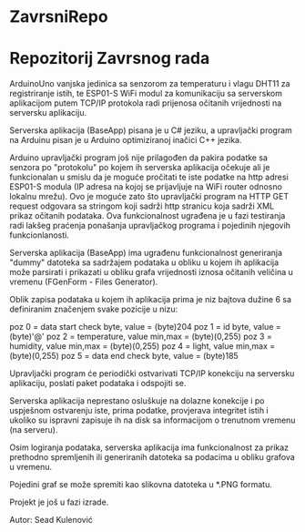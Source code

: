 # ZavrsniRepo
Repozitorij Zavrsnog rada
===========================

ArduinoUno vanjska jedinica sa senzorom za temperaturu i vlagu DHT11 za registriranje istih, te ESP01-S WiFi modul za komunikaciju sa serverskom aplikacijom putem TCP/IP protokola radi prijenosa očitanih vrijednosti na serversku aplikaciju.

Serverska aplikacija (BaseApp) pisana je u C# jeziku, a upravljački program na Arduinu pisan je u Arduino optimiziranoj inačici C++ jezika.

Arduino upravljački program još nije prilagođen da pakira podatke sa senzora po "protokolu" po kojem ih serverska aplikacija očekuje ali je funkcionalan u smislu da je moguće pročitati te iste podatke na http adresi ESP01-S modula (IP adresa na kojoj se prijavljuje na WiFi router odnosno lokalnu mrežu).
Ovo je moguće zato što upravljački program na HTTP GET request odgovara sa stringom koji sadrži http stranicu koja sadrži XML prikaz očitanih podataka.
Ova funkcionalnost ugrađena je u fazi testiranja radi lakšeg praćenja ponašanja upravljačkog programa i pojedinih njegovih funkcionlanosti.

Serverska aplikacija (BaseApp) ima ugrađenu funkcionalnost generiranja "dummy" datoteka sa sadržajem podataka u obliku u kojem ih aplikacija može parsirati i prikazati u obliku grafa vrijednosti iznosa očitanih veličina u vremenu (FGenForm - Files Generator).

Oblik zapisa podataka u kojem ih aplikacija prima je niz bajtova dužine 6 sa definiranim značenjem svake pozicije u nizu:

poz 0 = data start check byte, value = (byte)204
poz 1 = id byte, value = (byte)'@'
poz 2 = temperature, value min,max = (byte)(0,255)
poz 3 = humidity, value min,max = (byte)(0,255)
poz 4 = light, value min,max = (byte)(0,255)
poz 5 = data end check byte, value = (byte)185

Upravljački program će periodički ostvarivati TCP/IP konekciju na serversku aplikaciju, poslati paket podataka i odspojiti se.

Serverska aplikacija neprestano osluškuje na dolazne konekcije i po uspješnom ostvarenju iste, prima podatke, provjerava integritet istih i ukoliko su ispravni zapisuje ih na disk sa informacijom o trenutnom vremenu (na serveru).

Osim logiranja podataka, serverska aplikacija ima funkcionalnost za prikaz prethodno spremljenih ili generiranih datoteka sa podacima u obliku grafova u vremenu.

Pojedini graf se može spremiti kao slikovna datoteka u *.PNG formatu.

Projekt je još u fazi izrade.


Autor: Sead Kulenović
